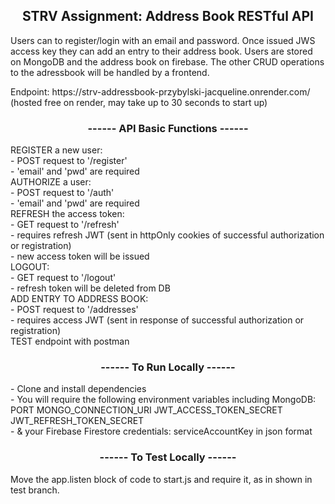  <h2 align="center"> STRV Assignment: Address Book RESTful API </h2>

<p> Users can to register/login with an email and password. Once issued JWS access key they can add an entry to their address book.
Users are stored on MongoDB and the address book on firebase.
The other CRUD operations to the adressbook will be handled by a frontend. </p>

<p> Endpoint: https://strv-addressbook-przybylski-jacqueline.onrender.com/ <br>
(hosted free on render, may take up to 30 seconds to start up)</p>

<h3 align="center"> ------ API Basic Functions ------ </h3>
<p>
REGISTER a new user:  <br>
- POST request to '/register'<br>
- 'email' and 'pwd' are required<br>
AUTHORIZE a user:<br>
- POST request to '/auth'<br>
- 'email' and 'pwd' are required<br>
REFRESH the access token:<br>
- GET request to '/refresh'<br>
- requires refresh JWT (sent in httpOnly cookies of successful authorization or registration)<br>
- new access token will be issued<br>
LOGOUT:<br>
- GET request to '/logout'<br>
- refresh token will be deleted from DB<br>
ADD ENTRY TO ADDRESS BOOK:<br>
- POST request to '/addresses' <br>
- requires access JWT (sent in response of successful authorization or registration)<br>
TEST endpoint with postman<br> </p>


<h3 align="center">------ To Run Locally ------ </h3>
<p>- Clone and install dependencies<br>
- You will require the following environment variables including MongoDB: PORT MONGO_CONNECTION_URI JWT_ACCESS_TOKEN_SECRET JWT_REFRESH_TOKEN_SECRET<br>
- & your Firebase Firestore credentials: serviceAccountKey in json format<br></p>

<h3 align="center">------ To Test Locally ------ </h3>
<p>Move the app.listen block of code to start.js and require it, as in shown in test branch.</p>





